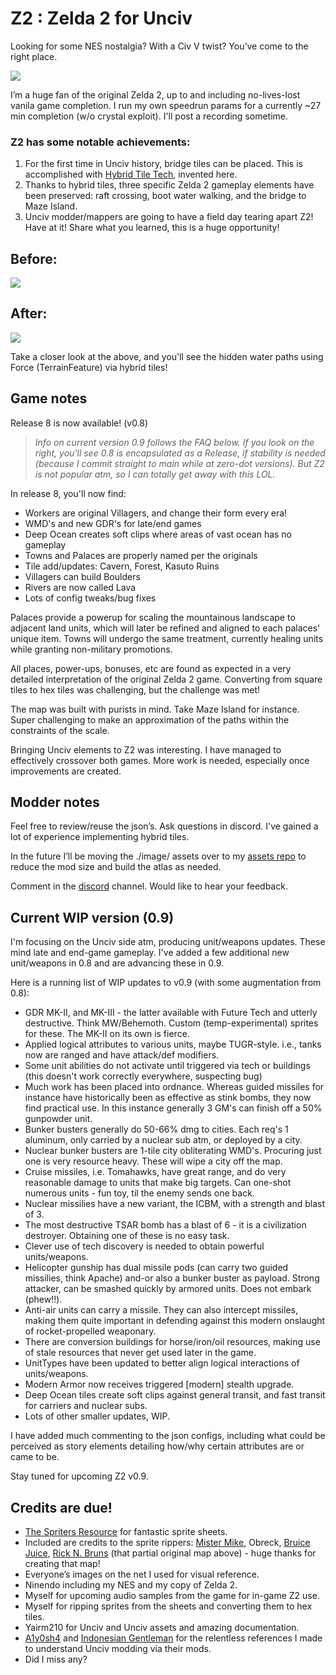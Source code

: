 
# Z2 : Zelda 2 for Unciv

Looking for some NES nostalgia? With a Civ V twist? You’ve come to the right place.

![](https://raw.githubusercontent.com/hackedpassword/Z2/main/preview.png)


I’m a huge fan of the original Zelda 2, up to and including no-lives-lost vanila game completion. I run my own speedrun params for a currently ~27 min completion (w/o crystal exploit). I'll post a recording sometime.

### Z2 has some notable achievements:

1. For the first time in Unciv history, bridge tiles can be placed. This is accomplished with [Hybrid Tile Tech](HybridTileTech.md), invented here.
2. Thanks to hybrid tiles, three specific Zelda 2 gameplay elements have been preserved: raft crossing, boot water walking, and the bridge to Maze Island.
3. Unciv modder/mappers are going to have a field day tearing apart Z2! Have at it! Share what you learned, this is a huge opportunity!

## Before:

![](https://raw.githubusercontent.com/hackedpassword/Unciv-Assets/main/Images/Z2/Z2_before.png)

## After:
![](https://raw.githubusercontent.com/hackedpassword/Unciv-Assets/main/Images/Z2/Screenshot_20231006_182203.jpg)

Take a closer look at the above, and you'll see the hidden water paths using Force (TerrainFeature) via hybrid tiles! 

## Game notes

Release 8 is now available! (v0.8)

> _Info on current version 0.9 follows the FAQ below. If you look on the right, you'll see 0.8 is encapsulated as a Release, if stability is needed (because I commit straight to main while at zero-dot versions). But Z2 is not popular atm, so I can totally get away with this LOL._

In release 8, you'll now find:

- Workers are original Villagers, and change their form every era!
- WMD's and new GDR's for late/end games
- Deep Ocean creates soft clips where areas of vast ocean has no gameplay
- Towns and Palaces are properly named per the originals
- Tile add/updates: Cavern, Forest, Kasuto Ruins
- Villagers can build Boulders
- Rivers are now called Lava
- Lots of config tweaks/bug fixes

Palaces provide a powerup for scaling the mountainous landscape to adjacent land units, which will later be refined and aligned to each palaces' unique item. Towns will undergo the same treatment, currently healing units while granting non-military promotions.

All places, power-ups, bonuses, etc are found as expected in a very detailed interpretation of the original Zelda 2 game. Converting from square tiles to hex tiles was challenging, but the challenge was met!

The map was built with purists in mind. Take Maze Island for instance. Super challenging to make an approximation of the paths within the constraints of the scale.

Bringing Unciv elements to Z2 was interesting. I have managed to effectively crossover both games. More work is needed, especially once improvements are created.

## Modder notes

Feel free to review/reuse the json’s. Ask questions in discord. I've gained a lot of experience implementing hybrid tiles.

In the future I’ll be moving the ./image/ assets over to my [assets repo](https://github.com/hackedpassword/Unciv-Assets/images/Z2/) to reduce the mod size and build the atlas as needed.

Comment in the [discord](https://discord.com/channels/586194543280390151/1138883296835682324) channel. Would like to hear your feedback.

## Current WIP version (0.9)

I'm focusing on the Unciv side atm, producing unit/weapons updates. These mind late and end-game gameplay. I've added a few additional new unit/weapons in 0.8 and are advancing these in 0.9.

Here is a running list of WIP updates to v0.9 (with some augmentation from 0.8):
- GDR MK-II, and MK-III - the latter available with Future Tech and utterly destructive. Think MW/Behemoth. Custom (temp-experimental) sprites for these. The MK-II on its own is fierce.
- Applied logical attributes to various units, maybe TUGR-style. i.e., tanks now are ranged and have attack/def modifiers.
- Some unit abilities do not activate until triggered via tech or buildings (this doesn't work correctly everywhere, suspecting bug)
- Much work has been placed into ordnance. Whereas guided missiles for instance have historically been as effective as stink bombs, they now find practical use. In this instance generally 3 GM's can finish off a 50% gunpowder unit.
- Bunker busters generally do 50-66% dmg to cities. Each req's 1 aluminum, only carried by a nuclear sub atm, or deployed by a city.
- Nuclear bunker busters are 1-tile city obliterating WMD's. Procuring just one is very resource heavy. These will wipe a city off the map.
- Cruise missiles, i.e. Tomahawks, have great range, and do very reasonable damage to units that make big targets. Can one-shot numerous units - fun toy, til the enemy sends one back.
- Nuclear missilies have a new variant, the ICBM, with a strength and blast of 3.
- The most destructive TSAR bomb has a blast of 6 - it is a civilization destroyer. Obtaining one of these is no easy task.
- Clever use of tech discovery is needed to obtain powerful units/weapons.
- Helicopter gunship has dual missile pods (can carry two guided missilies, think Apache) and-or also a bunker buster as payload. Strong attacker, can be smashed quickly by armored units. Does not embark (phew!!).
- Anti-air units can carry a missile. They can also intercept missiles, making them quite important in defending against this modern onslaught of rocket-propelled weaponary.
- There are conversion buildings for horse/iron/oil resources, making use of stale resources that never get used later in the game.
- UnitTypes have been updated to better align logical interactions of units/weapons.
- Modern Armor now receives triggered [modern] stealth upgrade.
- Deep Ocean tiles create soft clips against general transit, and fast transit for carriers and nuclear subs.
- Lots of other smaller updates, WIP.

I have added much commenting to the json configs, including what could be perceived as story elements detailing how/why certain attributes are or came to be.

Stay tuned for upcoming Z2 v0.9.


## Credits are due!

- [The Spriters Resource]( https://www.spriters-resource.com/) for fantastic sprite sheets.
- Included are credits to the sprite rippers: [Mister Mike](https://www.spriters-resource.com/submitter/MisterMike/), Obreck, [Bruice Juice](https://retrogamezone.co.uk/zelda2.htm), [Rick N. Bruns](https://www.pinterest.com/snesmaster/) (that partial original map above) - huge thanks for creating that map!
- Everyone’s images on the net I used for visual reference.
- Ninendo including my NES and my copy of Zelda 2.
- Myself for upcoming audio samples from the game for in-game Z2 use.
- Myself for ripping sprites from the sheets and converting them to hex tiles.
- Yairm210 for Unciv and Unciv assets and amazing documentation.
- [A1y0sh4](https://github.com/A1y0sh4/The-Great-Unciv-Rework) and [Indonesian Gentleman](https://github.com/carriontrooper/Alpha-Frontier) for the relentless references I made to understand Unciv modding via their mods.
- Did I miss any?
